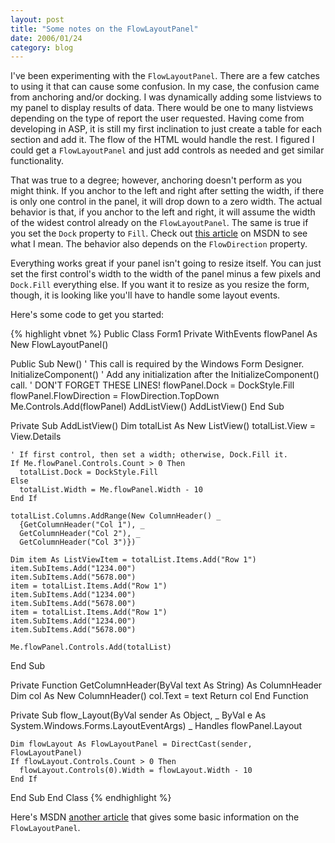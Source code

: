 ```yaml
---
layout: post
title: "Some notes on the FlowLayoutPanel"
date: 2006/01/24
category: blog
---
```


I've been experimenting with the `FlowLayoutPanel`. There are a few catches to using it that can cause some confusion. In my case, the confusion came from anchoring and/or docking. I was dynamically adding some listviews to my panel to display results of data. There would be one to many listviews depending on the type of report the user requested. Having come from developing in ASP, it is still my first inclination to just create a table for each section and add it. The flow of the HTML would handle the rest. I figured I could get a `FlowLayoutPanel` and just add controls as needed and get similar functionality.

That was true to a degree; however, anchoring doesn't perform as you might think. If you anchor to the left and right after setting the width, if there is only one control in the panel, it will drop down to a zero width. The actual behavior is that, if you anchor to the left and right, it will assume the width of the widest control already on the `FlowLayoutPanel`. The same is true if you set the `Dock` property to `Fill`. Check out [this article](http://msdn2.microsoft.com/en-us/library/ms171633.aspx) on MSDN to see what I mean. The behavior also depends on the `FlowDirection` property.

Everything works great if your panel isn't going to resize itself. You can just set the first control's width to the width of the panel minus a few pixels and `Dock.Fill` everything else. If you want it to resize as you resize the form, though, it is looking like you'll have to handle some layout events.

Here's some code to get you started:

{% highlight vbnet %}
Public Class Form1
  Private WithEvents flowPanel As New FlowLayoutPanel()

  Public Sub New()
    ' This call is required by the Windows Form Designer.
    InitializeComponent()
    ' Add any initialization after the InitializeComponent() call.
    ' DON'T FORGET THESE LINES!
    flowPanel.Dock = DockStyle.Fill
    flowPanel.FlowDirection = FlowDirection.TopDown
    Me.Controls.Add(flowPanel)
    AddListView()
    AddListView()
  End Sub

  Private Sub AddListView()
    Dim totalList As New ListView()
    totalList.View = View.Details

    ' If first control, then set a width; otherwise, Dock.Fill it.
    If Me.flowPanel.Controls.Count > 0 Then
      totalList.Dock = DockStyle.Fill
    Else
      totalList.Width = Me.flowPanel.Width - 10
    End If

    totalList.Columns.AddRange(New ColumnHeader() _
      {GetColumnHeader("Col 1"), _
      GetColumnHeader("Col 2"), _
      GetColumnHeader("Col 3")})

    Dim item As ListViewItem = totalList.Items.Add("Row 1")
    item.SubItems.Add("1234.00")
    item.SubItems.Add("5678.00")
    item = totalList.Items.Add("Row 1")
    item.SubItems.Add("1234.00")
    item.SubItems.Add("5678.00")
    item = totalList.Items.Add("Row 1")
    item.SubItems.Add("1234.00")
    item.SubItems.Add("5678.00")

    Me.flowPanel.Controls.Add(totalList)
  End Sub

  Private Function GetColumnHeader(ByVal text As String) As ColumnHeader
    Dim col As New ColumnHeader()
    col.Text = text
    Return col
  End Function

  Private Sub flow_Layout(ByVal sender As Object, _
    ByVal e As System.Windows.Forms.LayoutEventArgs) _
    Handles flowPanel.Layout

    Dim flowLayout As FlowLayoutPanel = DirectCast(sender, FlowLayoutPanel)
    If flowLayout.Controls.Count > 0 Then
      flowLayout.Controls(0).Width = flowLayout.Width - 10
    End If
  End Sub
End Class
{% endhighlight %}

Here's MSDN [another article](http://msdn2.microsoft.com/en-us/library/z9w7ek2f.aspx) that gives some basic information on the `FlowLayoutPanel`.

